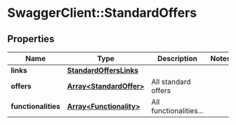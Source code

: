 # SwaggerClient::StandardOffers

## Properties
Name | Type | Description | Notes
------------ | ------------- | ------------- | -------------
**links** | [**StandardOffersLinks**](StandardOffersLinks.md) |  | 
**offers** | [**Array&lt;StandardOffer&gt;**](StandardOffer.md) | All standard offers | 
**functionalities** | [**Array&lt;Functionality&gt;**](Functionality.md) | All functionalities... | 


